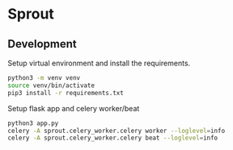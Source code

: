 # Sprout

## Development

Setup virtual environment and install the requirements.

```sh
python3 -m venv venv
source venv/bin/activate
pip3 install -r requirements.txt
```

Setup flask app and celery worker/beat
```sh
python3 app.py
celery -A sprout.celery_worker.celery worker --loglevel=info
celery -A sprout.celery_worker.celery beat --loglevel=info
```

